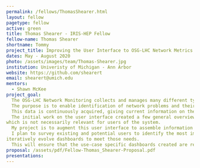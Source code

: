 ```yaml
---
permalink: /fellows/ThomasShearer.html
layout: fellow
pagetype: fellow
active: green
title: Thomas Shearer - IRIS-HEP Fellow
fellow-name: Thomas Shearer
shortname: Tommy
project_title: Improving the User Interface to OSG-LHC Network Metrics
dates: May - August 2020
photo: /assets/images/team/Thomas-Shearer.jpg
institution: Univeristy of Michigan - Ann Arbor
website: https://github.com/shearert
email: shearert@umich.edu
mentors:
  - Shawn McKee
project_goal:  
  The OSG-LHC Network Monitoring collects and manages many different types of metrics related to network performance. 
  The purpose is to enable identification of network problems and their speedy resolution. 
  This data is continuously acquired, giving current information on the health and performance of the network. 
  The initial work on the user interface created a few general overview pages organized by the metric being measured, 
which is not necessarily relevant for users of the system. 
  My project is to augment this user interface to assemble information relevant to specific use-cases. 
  I plan to survey existing and potential users to identify the most important use-cases they have and 
iteratively evolve dashboards to meet those needs. 
  This will ensure that the use-case specific dashboards created are relevant and useful for the community.
proposal: /assets/pdf/Fellow-Thomas_Shearer-Proposal.pdf
presentations:
---
```

